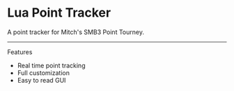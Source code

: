 # Lua Point Tracker
A point tracker for Mitch's SMB3 Point Tourney.

-------------------------
Features
<ul>
  <li>Real time point tracking</li>
  <li>Full customization</li>
  <li>Easy to read GUI</li>
</ul>

